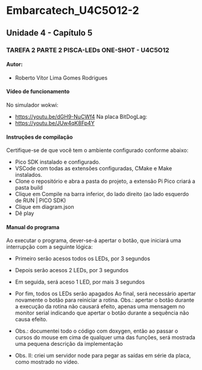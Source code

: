 # Embarcatech_U4C5O12-2 
## Unidade 4 - Capítulo 5
### TAREFA 2 PARTE 2 PISCA-LEDs ONE-SHOT - U4C5O12
#### Autor:
* Roberto Vítor Lima Gomes Rodrigues

#### Vídeo de funcionamento
No simulador wokwi:
* https://youtu.be/dGH9-NuCWf4
Na placa BitDogLag:
* https://youtu.be/JUw4qK8Fp4Y

#### Instruções de compilação
Certifique-se de que você tem o ambiente configurado conforme abaixo:
* Pico SDK instalado e configurado.
* VSCode com todas as extensões configuradas, CMake e Make instalados.
* Clone o repositório e abra a pasta do projeto, a extensão Pi Pico criará a pasta build
* Clique em Compile na barra inferior, do lado direito (ao lado esquerdo de RUN | PICO SDK)
* Clique em diagram.json
* Dê play

#### Manual do programa
Ao executar o programa, dever-se-á apertar o botão, que iniciará uma interrupção com a seguinte lógica:
* Primeiro serão acesos todos os LEDs, por 3 segundos
* Depois serão acesos 2 LEDs, por 3 segundos
* Em seguida, será aceso 1 LED, por mais 3 segundos
* Por fim, todos os LEDs serão apagados
Ao final, será necessário apertar novamente o botão para reiniciar a rotina.
Obs.: apertar o botão durante a execução da rotina não causará efeito, apenas uma mensagem no monitor serial indicando que apertar o botão durante a sequência não causa efeito.

* Obs.: documentei todo o código com doxygen, então ao passar o cursos do mouse em cima de qualquer uma das funções, será mostrada uma pequena descrição da implementação
* Obs. II: criei um servidor node para pegar as saídas em série da placa, como mostrado no vídeo.
